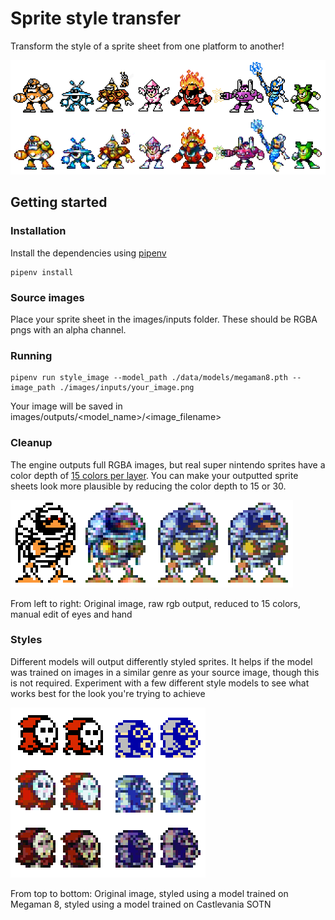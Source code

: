 # Sprite style transfer

Transform the style of a sprite sheet from one platform to another!

![NES to SNES sprite conversion example](/assets/mm9_example_output.png?cachebust=1)

## Getting started

### Installation
Install the dependencies using [pipenv](https://github.com/pypa/pipenv)
```
pipenv install
```

### Source images
Place your sprite sheet in the images/inputs folder. These should be RGBA pngs with an alpha channel.

### Running
```
pipenv run style_image --model_path ./data/models/megaman8.pth --image_path ./images/inputs/your_image.png
```

Your image will be saved in images/outputs/<model_name>/<image_filename>

### Cleanup

The engine outputs full RGBA images, but real super nintendo sprites have a color depth of [15 colors per layer](https://en.wikipedia.org/wiki/List_of_video_game_console_palettes#Super_NES_(SNES)). You can make your outputted sprite sheets look more plausible by reducing the color depth to 15 or 30.


![Mummy sprite color reduction example](/assets/mummy_cleanup.png?cachebust=1)

From left to right: Original image, raw rgb output, reduced to 15 colors, manual edit of eyes and hand

### Styles

Different models will output differently styled sprites. It helps if the model was trained on images in a similar genre as your source image, though this is not required. Experiment with a few different style models to see what works best for the look you're trying to achieve


![Style examples](/assets/style_examples.png?cachebust=1)

From top to bottom: Original image, styled using a model trained on Megaman 8, styled using a model trained on Castlevania SOTN

